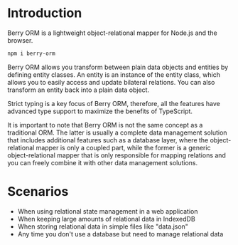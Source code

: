 # Introduction

Berry ORM is a lightweight object-relational mapper for Node.js and the browser.

```sh
npm i berry-orm
```

Berry ORM allows you transform between plain data objects and entities by defining entity classes. An entity is an instance of the entity class, which allows you to easily access and update bilateral relations. You can also transform an entity back into a plain data object.

Strict typing is a key focus of Berry ORM, therefore, all the features have advanced type support to maximize the benefits of TypeScript.

It is important to note that Berry ORM is not the same concept as a traditional ORM. The latter is usually a complete data management solution that includes additional features such as a database layer, where the object-relational mapper is only a coupled part, while the former is a generic object-relational mapper that is only responsible for mapping relations and you can freely combine it with other data management solutions.

# Scenarios

- When using relational state management in a web application
- When keeping large amounts of relational data in IndexedDB
- When storing relational data in simple files like "data.json"
- Any time you don't use a database but need to manage relational data
